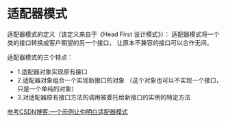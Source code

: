 # 适配器模式
适配器模式的定义（该定义来自于《Head First 设计模式》）：
适配器模式将一个类的接口转换成客户期望的另一个接口，
让原本不兼容的接口可以合作无间。

适配器模式的三个特点：
* 1.适配器对象实现原有接口
* 2.适配器对象组合一个实现新接口的对象
（这个对象也可以不实现一个接口，只是一个单纯的对象）
* 3.对适配器原有接口方法的调用被委托给新接口的实例的特定方法

[参考CSDN博客:一个示例让你明白适配器模式](http://blog.csdn.net/zhangjg_blog/article/details/18735243)